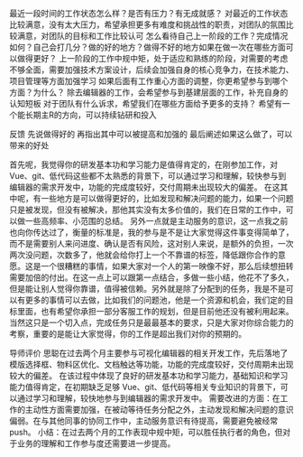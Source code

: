 最近一段时间的工作状态怎么样？是否有压力？有无成就感？
  对最近的工作状态比较满意，没有太大压力，希望承担更多有难度和挑战性的职责，对团队的氛围比较满意，对团队的目标和工作比较认可
怎么看待自己上一阶段的工作？完成情况如何？自己会打几分？做的好的地方？做得不好的地方如果在做一次在哪些方面可以做得更好？
  上一阶段的工作中规中矩，处于适应和熟练的阶段，对需要的考虑不够全面，需要加强技术方案设计，后续会加强自身的核心竞争力，在技术能力、项目管理等方面加强学习
如果后面有工作重心方面的调整，你更希望参与到哪个方面？为什么？
  除去编辑器的工作，会希望参与到基建层面的工作，补充自身的认知短板
对于团队有什么诉求，希望我们在哪些方面给予更多的支持？
  希望有一个能长期主R的方向，可以持续钻研和投入

反馈
  先说做得好的
  再指出其中可以被提高和加强的
  最后阐述如果这么做了，可以带来的好处

  首先呢，我觉得你的研发基本功和学习能力是值得肯定的，在刚参加工作，对Vue、git、低代码这些都不太熟悉的背景下，可以通过学习和理解，较快参与到编辑器的需求开发中，功能的完成度较好，交付周期未出现较大的偏差。
  在这其中呢，有一些地方是可以做得更好的，比如发现和解决问题的能力，如果一个问题只是被发现，但没有被解决，那他其实没有太多价值的，我们在日常的工作中，可以做一些高频率、小范围的总结。
  另外一点就是主动服务的意识，这一点我之前也向你传达过了，衡量的标准是，我的参与是不是让大家觉得这件事变得简单了，而不是需要别人来问进度、确认是否有风险，这对别人来说，是额外的负担，一次两次没问题，次数多了，他就会给你打上一个不靠谱的标签，降低跟你合作的意愿。这是一个很糟糕的事情，如果大家对一个人的第一映像不好，那么后续想扭转需要加倍的付出。在这一点上可以跟第一点结合，多做一些小结，他花不了多久，但是能让别人觉得你靠谱，值得被信赖。另外就是除了分配到的任务，我是不是可以有更多的事情可以去做，比如我们的问题池，他是一个资源和机会，我们定的目标里面，也有希望你承担一部分客服工作的规划，但是目前他还没有被利用起来。当然这只是一个切入点，完成任务只是最最基本的要求，只是大家对你综合能力的考察，重要的是能让大家觉得，你的工作是超出我们对你的预期的。


导师评价
  思聪在过去两个月主要参与可视化编辑器的相关开发工作，先后落地了模版选择框、物料区优化、文档触达等功能，功能的完成度较好，交付周期未出现较大的偏差。
  在该过程中体现了良好的研发基本功和学习能力，基础知识和学习能力值得肯定，在初期缺乏足够 Vue、git、低代码等相关专业知识的背景下，可以通过学习和理解，较快地参与到编辑器的需求开发中。
  需要改进的方面：在工作的主动性方面需要加强，在被动等待任务分配之外，主动发现和解决问题的意识偏弱。在与其他同事的协同工作中，主动服务意识有待提高，需要避免被经常push。
  小结：在过去两个月的工作表现中规中矩，可以胜任执行者的角色，但对于业务的理解和工作参与度还需要进一步提高。